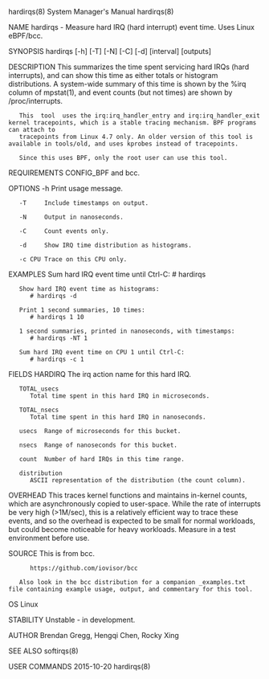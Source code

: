 hardirqs(8)							    System Manager's Manual							   hardirqs(8)

NAME
       hardirqs - Measure hard IRQ (hard interrupt) event time. Uses Linux eBPF/bcc.

SYNOPSIS
       hardirqs [-h] [-T] [-N] [-C] [-d] [interval] [outputs]

DESCRIPTION
       This summarizes the time spent servicing hard IRQs (hard interrupts), and can show this time as either totals or histogram distributions. A system-wide
       summary of this time is shown by the %irq column of mpstat(1), and event counts (but not times) are shown by /proc/interrupts.

       This  tool  uses the irq:irq_handler_entry and irq:irq_handler_exit kernel tracepoints, which is a stable tracing mechanism. BPF programs can attach to
       tracepoints from Linux 4.7 only. An older version of this tool is available in tools/old, and uses kprobes instead of tracepoints.

       Since this uses BPF, only the root user can use this tool.

REQUIREMENTS
       CONFIG_BPF and bcc.

OPTIONS
       -h     Print usage message.

       -T     Include timestamps on output.

       -N     Output in nanoseconds.

       -C     Count events only.

       -d     Show IRQ time distribution as histograms.

       -c CPU Trace on this CPU only.

EXAMPLES
       Sum hard IRQ event time until Ctrl-C:
	      # hardirqs

       Show hard IRQ event time as histograms:
	      # hardirqs -d

       Print 1 second summaries, 10 times:
	      # hardirqs 1 10

       1 second summaries, printed in nanoseconds, with timestamps:
	      # hardirqs -NT 1

       Sum hard IRQ event time on CPU 1 until Ctrl-C:
	      # hardirqs -c 1

FIELDS
       HARDIRQ
	      The irq action name for this hard IRQ.

       TOTAL_usecs
	      Total time spent in this hard IRQ in microseconds.

       TOTAL_nsecs
	      Total time spent in this hard IRQ in nanoseconds.

       usecs  Range of microseconds for this bucket.

       nsecs  Range of nanoseconds for this bucket.

       count  Number of hard IRQs in this time range.

       distribution
	      ASCII representation of the distribution (the count column).

OVERHEAD
       This traces kernel functions and maintains in-kernel counts, which are asynchronously copied to user-space. While the rate of interrupts be  very  high
       (>1M/sec), this is a relatively efficient way to trace these events, and so the overhead is expected to be small for normal workloads, but could become
       noticeable for heavy workloads. Measure in a test environment before use.

SOURCE
       This is from bcc.

	      https://github.com/iovisor/bcc

       Also look in the bcc distribution for a companion _examples.txt file containing example usage, output, and commentary for this tool.

OS
       Linux

STABILITY
       Unstable - in development.

AUTHOR
       Brendan Gregg, Hengqi Chen, Rocky Xing

SEE ALSO
       softirqs(8)

USER COMMANDS								  2015-10-20								   hardirqs(8)
